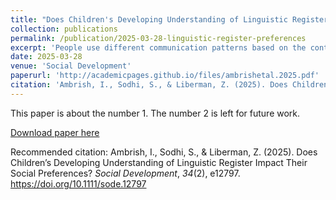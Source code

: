 ```yaml
---
title: "Does Children's Developing Understanding of Linguistic Register Impact Their Social Preferences?"
collection: publications
permalink: /publication/2025-03-28-linguistic-register-preferences
excerpt: 'People use different communication patterns based on the context and who they are addressing. These differences, known as linguistic register, are the focus of our work here, where we examine how children identify registers and how their understanding influences which types of speakers they prefer.'
date: 2025-03-28
venue: 'Social Development'
paperurl: 'http://academicpages.github.io/files/ambrishetal.2025.pdf'
citation: 'Ambrish, I., Sodhi, S., & Liberman, Z. (2025). Does Children’s Developing Understanding of Linguistic Register Impact Their Social Preferences? <i>Social Development</i>, <i>34</i>(2), e12797. https://doi.org/10.1111/sode.12797'
---
```

This paper is about the number 1. The number 2 is left for future work.

[Download paper here](http://academicpages.github.io/files/ambrishetal.2025.pdf)

Recommended citation: Ambrish, I., Sodhi, S., & Liberman, Z. (2025). Does Children’s Developing Understanding of Linguistic Register Impact Their Social Preferences? <i>Social Development</i>, <i>34</i>(2), e12797. https://doi.org/10.1111/sode.12797
